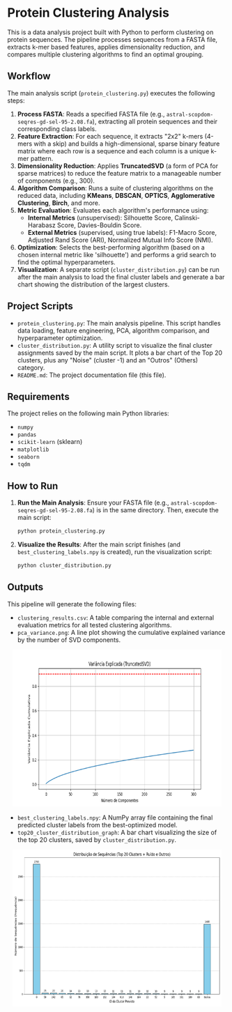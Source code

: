 # Protein Clustering Analysis

This is a data analysis project built with Python to perform clustering on protein sequences. The pipeline processes sequences from a FASTA file, extracts k-mer based features, applies dimensionality reduction, and compares multiple clustering algorithms to find an optimal grouping.

## Workflow

The main analysis script (`protein_clustering.py`) executes the following steps:

1.  **Process FASTA**: Reads a specified FASTA file (e.g., `astral-scopdom-seqres-gd-sel-95-2.08.fa`), extracting all protein sequences and their corresponding class labels.
2.  **Feature Extraction**: For each sequence, it extracts "2x2" k-mers (4-mers with a skip) and builds a high-dimensional, sparse binary feature matrix where each row is a sequence and each column is a unique k-mer pattern.
3.  **Dimensionality Reduction**: Applies **TruncatedSVD** (a form of PCA for sparse matrices) to reduce the feature matrix to a manageable number of components (e.g., 300).
4.  **Algorithm Comparison**: Runs a suite of clustering algorithms on the reduced data, including **KMeans**, **DBSCAN**, **OPTICS**, **Agglomerative Clustering**, **Birch**, and more.
5.  **Metric Evaluation**: Evaluates each algorithm's performance using:
      * **Internal Metrics** (unsupervised): Silhouette Score, Calinski-Harabasz Score, Davies-Bouldin Score.
      * **External Metrics** (supervised, using true labels): F1-Macro Score, Adjusted Rand Score (ARI), Normalized Mutual Info Score (NMI).
6.  **Optimization**: Selects the best-performing algorithm (based on a chosen internal metric like 'silhouette') and performs a grid search to find the optimal hyperparameters.
7.  **Visualization**: A separate script (`cluster_distribution.py`) can be run after the main analysis to load the final cluster labels and generate a bar chart showing the distribution of the largest clusters.

## Project Scripts

  * `protein_clustering.py`: The main analysis pipeline. This script handles data loading, feature engineering, PCA, algorithm comparison, and hyperparameter optimization.
  * `cluster_distribution.py`: A utility script to visualize the final cluster assignments saved by the main script. It plots a bar chart of the Top 20 clusters, plus any "Noise" (cluster -1) and an "Outros" (Others) category.
  * `README.md`: The project documentation file (this file).

## Requirements

The project relies on the following main Python libraries:

  * `numpy`
  * `pandas`
  * `scikit-learn` (sklearn)
  * `matplotlib`
  * `seaborn`
  * `tqdm`

## How to Run

1.  **Run the Main Analysis**:
    Ensure your FASTA file (e.g., `astral-scopdom-seqres-gd-sel-95-2.08.fa`) is in the same directory. Then, execute the main script:

    ```bash
    python protein_clustering.py
    ```

2.  **Visualize the Results**:
    After the main script finishes (and `best_clustering_labels.npy` is created), run the visualization script:

    ```bash
    python cluster_distribution.py
    ```
## Outputs

This pipeline will generate the following files:

  * `clustering_results.csv`: A table comparing the internal and external evaluation metrics for all tested clustering algorithms.
  * `pca_variance.png`: A line plot showing the cumulative explained variance by the number of SVD components.
 
<div align="center"> 
     <img src="https://github.com/xyz2094/protein-clustering/blob/main/outputs/pca_variance.png" width=480 height="360">
</div>

  * `best_clustering_labels.npy`: A NumPy array file containing the final predicted cluster labels from the best-optimized model.
  * `top20_cluster_distribution_graph`: A bar chart visualizing the size of the top 20 clusters, saved by `cluster_distribution.py`.
  
<div align="center"> 
     <img src="https://github.com/xyz2094/protein-clustering/blob/main/outputs/grafico_distribuicao_clusters_TOP20.png" width=480 height="360">
</div>
